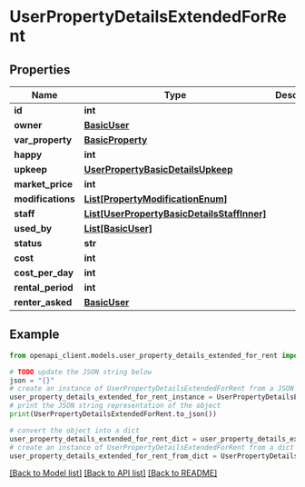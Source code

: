 # UserPropertyDetailsExtendedForRent


## Properties

Name | Type | Description | Notes
------------ | ------------- | ------------- | -------------
**id** | **int** |  | 
**owner** | [**BasicUser**](BasicUser.md) |  | 
**var_property** | [**BasicProperty**](BasicProperty.md) |  | 
**happy** | **int** |  | 
**upkeep** | [**UserPropertyBasicDetailsUpkeep**](UserPropertyBasicDetailsUpkeep.md) |  | 
**market_price** | **int** |  | 
**modifications** | [**List[PropertyModificationEnum]**](PropertyModificationEnum.md) |  | 
**staff** | [**List[UserPropertyBasicDetailsStaffInner]**](UserPropertyBasicDetailsStaffInner.md) |  | 
**used_by** | [**List[BasicUser]**](BasicUser.md) |  | 
**status** | **str** |  | 
**cost** | **int** |  | 
**cost_per_day** | **int** |  | 
**rental_period** | **int** |  | 
**renter_asked** | [**BasicUser**](BasicUser.md) |  | [optional] 

## Example

```python
from openapi_client.models.user_property_details_extended_for_rent import UserPropertyDetailsExtendedForRent

# TODO update the JSON string below
json = "{}"
# create an instance of UserPropertyDetailsExtendedForRent from a JSON string
user_property_details_extended_for_rent_instance = UserPropertyDetailsExtendedForRent.from_json(json)
# print the JSON string representation of the object
print(UserPropertyDetailsExtendedForRent.to_json())

# convert the object into a dict
user_property_details_extended_for_rent_dict = user_property_details_extended_for_rent_instance.to_dict()
# create an instance of UserPropertyDetailsExtendedForRent from a dict
user_property_details_extended_for_rent_from_dict = UserPropertyDetailsExtendedForRent.from_dict(user_property_details_extended_for_rent_dict)
```
[[Back to Model list]](../README.md#documentation-for-models) [[Back to API list]](../README.md#documentation-for-api-endpoints) [[Back to README]](../README.md)



